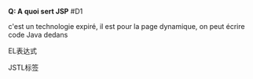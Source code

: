 
**Q: A quoi sert JSP** #D1 

c'est un technologie expiré, il est pour la page dynamique, on peut écrire code Java dedans

EL表达式

JSTL标签




